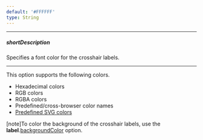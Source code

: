 ```yaml
---
default: '#FFFFFF'
type: String
---
```

---
##### shortDescription
Specifies a font color for the crosshair labels.

---
This option supports the following colors.

* Hexadecimal colors
* RGB colors
* RGBA colors
* Predefined/cross-browser color names
* [Predefined SVG colors](https://www.w3.org/TR/SVG/types.html#ColorKeywords)

[note]To color the background of the crosshair labels, use the **label**.[backgroundColor](/api-reference/20%20Data%20Visualization%20Widgets/dxChart/1%20Configuration/crosshair/label/backgroundColor.md '/Documentation/ApiReference/Data_Visualization_Widgets/dxChart/Configuration/crosshair/label/#backgroundColor') option.